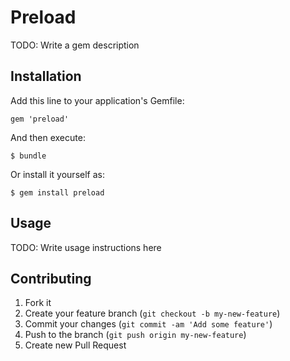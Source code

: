 # Preload

TODO: Write a gem description

## Installation

Add this line to your application's Gemfile:

    gem 'preload'

And then execute:

    $ bundle

Or install it yourself as:

    $ gem install preload

## Usage

TODO: Write usage instructions here

## Contributing

1. Fork it
2. Create your feature branch (`git checkout -b my-new-feature`)
3. Commit your changes (`git commit -am 'Add some feature'`)
4. Push to the branch (`git push origin my-new-feature`)
5. Create new Pull Request
